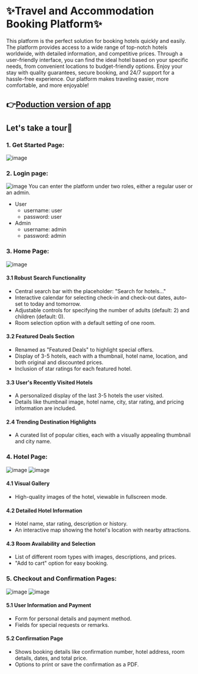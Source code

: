 # ✨Travel and Accommodation Booking Platform✨
This platform is the perfect solution for booking hotels quickly and easily. The platform provides access to a wide range of top-notch hotels worldwide, with detailed information, and competitive prices. Through a user-friendly interface, you can find the ideal hotel based on your specific needs, from convenient locations to budget-friendly options. Enjoy your stay with quality guarantees, secure booking, and 24/7 support for a hassle-free experience. Our platform makes traveling easier, more comfortable, and more enjoyable!

👉[Poduction version of app](https://travel-booking-application.netlify.app/)
-------------------------------------

## Let's take a tour🚀
### 1. Get Started Page:
![image](https://github.com/user-attachments/assets/32fcc08b-9a6d-4490-8ecb-7b28317516d0)

### 2. Login page:
![image](https://github.com/user-attachments/assets/9fea5ff3-3f4b-4551-901d-94dd13a8e052)
You can enter the platform under two roles, either a regular user or an admin.
+ User
  - username: user
  - password: user
+ Admin
  - username: admin
  - password: admin

### 3. Home Page:
![image](https://github.com/user-attachments/assets/ff01d317-e703-4473-a57b-b690c91e6fde)
#### 3.1 Robust Search Functionality

- Central search bar with the placeholder: "Search for hotels..."
- Interactive calendar for selecting check-in and check-out dates, auto-set to today and tomorrow.
- Adjustable controls for specifying the number of adults (default: 2) and children (default: 0).
- Room selection option with a default setting of one room.

#### 3.2 Featured Deals Section

- Renamed as "Featured Deals" to highlight special offers.
- Display of 3-5 hotels, each with a thumbnail, hotel name, location, and both original and discounted prices.
- Inclusion of star ratings for each featured hotel.

#### 3.3 User's Recently Visited Hotels

- A personalized display of the last 3-5 hotels the user visited.
- Details like thumbnail image, hotel name, city, star rating, and pricing information are included.

#### 2.4 Trending Destination Highlights

- A curated list of popular cities, each with a visually appealing thumbnail and city name.

### 4. Hotel Page:
![image](https://github.com/user-attachments/assets/c9146018-c464-4dfa-abce-59e845bf5bc7)
![image](https://github.com/user-attachments/assets/1c0e6804-b5c7-4455-a6e3-6ba9902779d0)


#### 4.1 Visual Gallery

- High-quality images of the hotel, viewable in fullscreen mode.

#### 4.2 Detailed Hotel Information

- Hotel name, star rating, description or history.
- An interactive map showing the hotel's location with nearby attractions.

#### 4.3 Room Availability and Selection

- List of different room types with images, descriptions, and prices.
- "Add to cart" option for easy booking.


### 5. Checkout and Confirmation Pages:
![image](https://github.com/user-attachments/assets/7181200d-f560-42ac-89f4-e256fb880819)
![image](https://github.com/user-attachments/assets/d0c379bd-d31d-4395-823b-9a4392af43c3)

#### 5.1 User Information and Payment

- Form for personal details and payment method.
- Fields for special requests or remarks.

#### 5.2 Confirmation Page

- Shows booking details like confirmation number, hotel address, room details, dates, and total price.
- Options to print or save the confirmation as a PDF.



